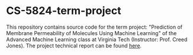 # CS-5824-term-project
This repository contains source code for the term project: "Prediction of Membrane Permeability of Molecules Using Machine Learning" of the Advanced Machine Learning class at Virginia Tech (Instructor: Prof. Creed Jones). The project technical report can be found [here](https://drive.google.com/file/d/1c8WW_eXU2pIPRNNgFNSycPtSZuX-ZyGS/view?usp=sharing).
